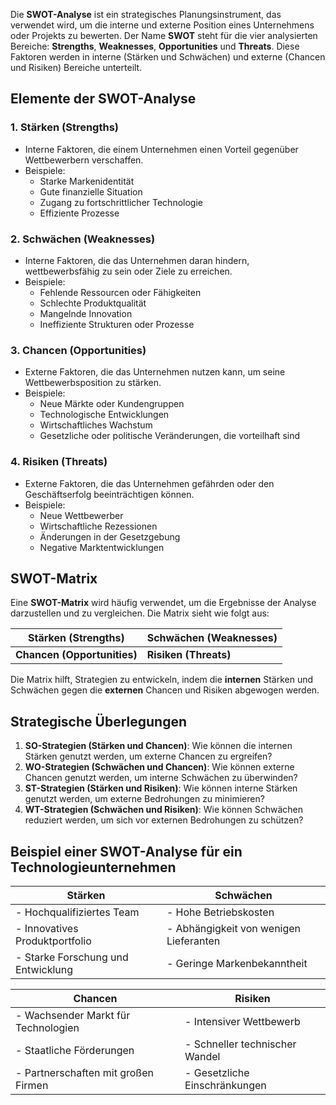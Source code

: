 Die **SWOT-Analyse** ist ein strategisches Planungsinstrument, das verwendet wird, um die interne und externe Position eines Unternehmens oder Projekts zu bewerten. Der Name **SWOT** steht für die vier analysierten Bereiche: **Strengths**, **Weaknesses**, **Opportunities** und **Threats**. Diese Faktoren werden in interne (Stärken und Schwächen) und externe (Chancen und Risiken) Bereiche unterteilt.

## Elemente der SWOT-Analyse

### 1. Stärken (Strengths)
- Interne Faktoren, die einem Unternehmen einen Vorteil gegenüber Wettbewerbern verschaffen.
- Beispiele: 
  - Starke Markenidentität
  - Gute finanzielle Situation
  - Zugang zu fortschrittlicher Technologie
  - Effiziente Prozesse

### 2. Schwächen (Weaknesses)
- Interne Faktoren, die das Unternehmen daran hindern, wettbewerbsfähig zu sein oder Ziele zu erreichen.
- Beispiele:
  - Fehlende Ressourcen oder Fähigkeiten
  - Schlechte Produktqualität
  - Mangelnde Innovation
  - Ineffiziente Strukturen oder Prozesse

### 3. Chancen (Opportunities)
- Externe Faktoren, die das Unternehmen nutzen kann, um seine Wettbewerbsposition zu stärken.
- Beispiele:
  - Neue Märkte oder Kundengruppen
  - Technologische Entwicklungen
  - Wirtschaftliches Wachstum
  - Gesetzliche oder politische Veränderungen, die vorteilhaft sind

### 4. Risiken (Threats)
- Externe Faktoren, die das Unternehmen gefährden oder den Geschäftserfolg beeinträchtigen können.
- Beispiele:
  - Neue Wettbewerber
  - Wirtschaftliche Rezessionen
  - Änderungen in der Gesetzgebung
  - Negative Marktentwicklungen

## SWOT-Matrix

Eine **SWOT-Matrix** wird häufig verwendet, um die Ergebnisse der Analyse darzustellen und zu vergleichen. Die Matrix sieht wie folgt aus:

| Stärken (Strengths)         | Schwächen (Weaknesses) |
| --------------------------- | ---------------------- |
| **Chancen (Opportunities)** | **Risiken (Threats)**  |

Die Matrix hilft, Strategien zu entwickeln, indem die **internen** Stärken und Schwächen gegen die **externen** Chancen und Risiken abgewogen werden.

## Strategische Überlegungen

1. **SO-Strategien (Stärken und Chancen)**: Wie können die internen Stärken genutzt werden, um externe Chancen zu ergreifen?
2. **WO-Strategien (Schwächen und Chancen)**: Wie können externe Chancen genutzt werden, um interne Schwächen zu überwinden?
3. **ST-Strategien (Stärken und Risiken)**: Wie können interne Stärken genutzt werden, um externe Bedrohungen zu minimieren?
4. **WT-Strategien (Schwächen und Risiken)**: Wie können Schwächen reduziert werden, um sich vor externen Bedrohungen zu schützen?

## Beispiel einer SWOT-Analyse für ein Technologieunternehmen

| Stärken                            | Schwächen                            |
|------------------------------------|--------------------------------------|
| - Hochqualifiziertes Team          | - Hohe Betriebskosten                |
| - Innovatives Produktportfolio     | - Abhängigkeit von wenigen Lieferanten |
| - Starke Forschung und Entwicklung | - Geringe Markenbekanntheit          |

| Chancen                            | Risiken                              |
|------------------------------------|--------------------------------------|
| - Wachsender Markt für Technologien | - Intensiver Wettbewerb              |
| - Staatliche Förderungen            | - Schneller technischer Wandel       |
| - Partnerschaften mit großen Firmen | - Gesetzliche Einschränkungen        |

